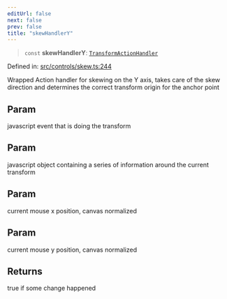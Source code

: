 ```yaml
---
editUrl: false
next: false
prev: false
title: "skewHandlerY"
---
```


> `const` **skewHandlerY**: [`TransformActionHandler`](/api/type-aliases/transformactionhandler/)

Defined in: [src/controls/skew.ts:244](https://github.com/fabricjs/fabric.js/blob/8206f10a405480a7ba988ff6cfdde6412c1f13f8/src/controls/skew.ts#L244)

Wrapped Action handler for skewing on the Y axis, takes care of the
skew direction and determines the correct transform origin for the anchor point

## Param

javascript event that is doing the transform

## Param

javascript object containing a series of information around the current transform

## Param

current mouse x position, canvas normalized

## Param

current mouse y position, canvas normalized

## Returns

true if some change happened
